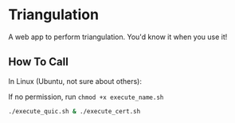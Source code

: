# Triangulation
A web app to perform triangulation. You'd know it when you use it! 

## How To Call
In Linux (Ubuntu, not sure about others):

If no permission, run `chmod +x execute_name.sh`

```bash
./execute_quic.sh & ./execute_cert.sh
```